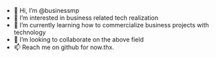 - 👋 Hi, I’m @businessmp
- 👀 I’m interested in business related tech realization
- 🌱 I’m currently learning how to commercialize business projects with technology
- 💞️ I’m looking to collaborate on the above field
- 📫 Reach me on github for now.thx.

<!---
businessmp/businessmp is a ✨ special ✨ repository because its `README.md` (this file) appears on your GitHub profile.
You can click the Preview link to take a look at your changes.
--->
